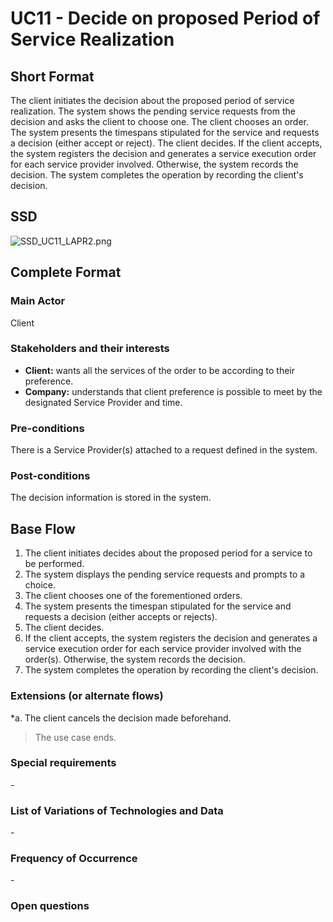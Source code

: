 UC11 - Decide on proposed Period of Service Realization
==========================================


## Short Format

The client initiates the decision about the proposed period of service realization. The system shows the pending service requests from the decision and asks the client to choose one. The client chooses an order. The system presents the timespans stipulated for the service and requests a decision (either accept or reject). The client decides. If the client accepts, the system registers the decision and generates a service execution order for each service provider involved. Otherwise, the system records the decision. The system completes the operation by recording the client's decision.

## SSD
![SSD_UC11_LAPR2.png](https://bitbucket.org/repo/A6gE67j/images/1953369725-SSD_UC11_LAPR2.png)

## Complete Format

### Main Actor

Client

### Stakeholders and their interests
* **Client:** wants all the services of the order to be according to their preference.
* **Company:** understands that client preference is possible to meet by the designated Service Provider and time.



### Pre-conditions
There is a Service Provider(s) attached to a request defined in the system.

### Post-conditions
The decision information is stored in the system.

## Base Flow

1. The client initiates decides about the proposed period for a service to be performed.
2. The system displays the pending service requests and prompts to a choice.
3. The client chooses one of the forementioned orders.
4. The system presents the timespan stipulated for the service and requests a decision (either accepts or rejects).
5. The client decides.
6. If the client accepts, the system registers the decision and generates a service execution order for each service provider involved with the order(s). Otherwise, the system records the decision. 
7. The system completes the operation by recording the client's decision.

### Extensions (or alternate flows)

*a. The client cancels the decision made beforehand.

> The use case ends.



### Special requirements
\-

### List of Variations of Technologies and Data
\-

### Frequency of Occurrence
\-

### Open questions